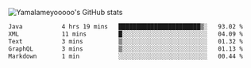![Yamalameyooooo's GitHub stats](https://github-readme-stats.vercel.app/api?username=yamalameyooooo&theme=transparent&show_icons=true\&show=reviews,discussions_started,discussions_answered,prs_merged,prs_merged_percentage)

<!--START_SECTION:waka-->

```txt
Java           4 hrs 19 mins   ███████████████████████▒░   93.02 %
XML            11 mins         █░░░░░░░░░░░░░░░░░░░░░░░░   04.09 %
Text           3 mins          ▒░░░░░░░░░░░░░░░░░░░░░░░░   01.32 %
GraphQL        3 mins          ▒░░░░░░░░░░░░░░░░░░░░░░░░   01.13 %
Markdown       1 min           ░░░░░░░░░░░░░░░░░░░░░░░░░   00.44 %
```

<!--END_SECTION:waka-->
